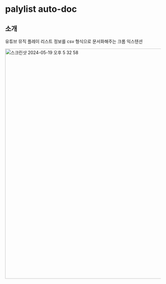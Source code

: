 # palylist auto-doc

## 소개
유튜브 뮤직 플레이 리스트 정보를 csv 형식으로 문서화해주는 크롬 익스텐션

<img width="744" alt="스크린샷 2024-05-19 오후 5 32 58" src="https://github.com/team-verby/indp-extension/assets/97938489/13bdf188-2bc5-4ce4-b46a-a9131f38dc24">
